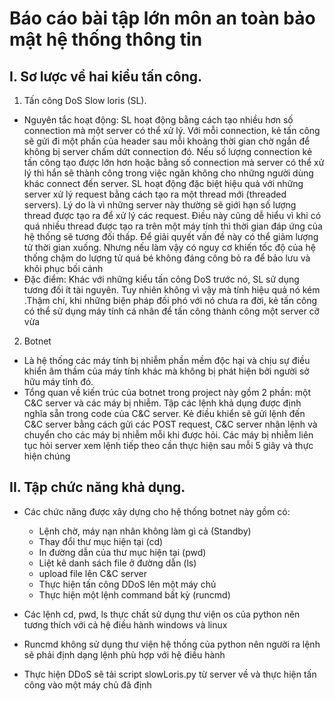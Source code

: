 # Báo cáo bài tập lớn môn an toàn bảo mật hệ thống thông tin
## I. Sơ lược về hai kiểu tấn công.
1. Tấn công DoS Slow loris (SL).

- Nguyên tắc hoạt động: SL hoạt động bằng cách tạo nhiều hơn số connection mà một server có thể
xử lý. Với mỗi connection, kẻ tấn công sẽ gửi đi một phần của header sau mỗi khoảng thời gian chờ ngắn để không bị server 
chấm dứt connection đó. Nếu số lượng connection kẻ tấn công tạo được lớn hơn hoặc bằng số connection mà server có thể xử lý
thì hắn sẽ thành công trong việc ngăn không cho những người dùng khác connect đến server. SL hoạt động đặc biệt hiệu quả với
những server xử lý request bằng cách tạo ra một thread mới (threaded servers). Lý do là vì những server này thường sẽ giới hạn
số lượng thread được tạo ra để xử lý các request. Điều này cũng dễ hiểu vì khi có quá nhiều thread được tạo ra trên một máy tính
thì thời gian đáp ứng của hệ thống sẽ tương đối thấp. Để giải quyết vấn đề này có thể giảm lượng tử thời gian xuống. Nhưng
 nếu làm vậy có nguy cơ khiến tốc độ của hệ thống chậm do lượng tử quá bé không đáng công bỏ ra để bảo lưu và khôi phục bối cảnh
- Đặc điểm: Khác với những kiểu tấn công DoS trước nó, SL sử dụng tương đối ít tài nguyên. Tuy nhiên không vì vậy mà tính hiệu quả nó kém
.Thậm chí, khi những biện pháp đối phó với nó chưa ra đời, kẻ tấn công có thể sử dụng máy tính cá nhân để tấn công thành công một server cỡ vừa

2. Botnet

- Là hệ thống các máy tính bị nhiễm phần mềm độc hại và chịu sự điều khiển âm thầm của máy tính khác mà không bị phát hiện bởi
người sở hữu máy tính đó.
- Tổng quan về kiến trúc của botnet trong project này gồm 2 phần: một C&C server và các máy bị nhiễm. Tập các lệnh khả dụng được
định nghĩa sẵn trong code của C&C server. Kẻ điều khiển sẽ gửi lệnh đến C&C server bằng cách gửi các POST request, C&C server nhận lệnh và chuyển cho các máy bị nhiễm mỗi khi được hỏi.
Các máy bị nhiễm liên tục hỏi server xem lệnh tiếp theo cần thực hiện sau mỗi 5 giây và thực hiện chúng

## II. Tập chức năng khả dụng.
- Các chức năng được xây dựng cho hệ thống botnet này gồm có:
    + Lệnh chờ, máy nạn nhân không làm gì cả (Standby)
    + Thay đổi thư mục hiện tại (cd)
    + In đường dẫn của thư mục hiện tại (pwd)
    + Liệt kê danh sách file ở đường dẫn (ls)
    + upload file lên C&C server
    + Thực hiện tấn công DDoS lên một máy chủ
    + Thực hiện một lệnh command bất kỳ (runcmd)

- Các lệnh cd, pwd, ls thực chất sử dụng thư viện os của python nên tương thích với cả hệ điều hành windows và linux
- Runcmd không sử dụng thư viện hệ thống của python nên người ra lệnh sẽ phải định dạng lệnh phù hợp với hệ điều hành
- Thực hiện DDoS sẽ tải script slowLoris.py từ server về và thực hiện tấn công vào một máy chủ đã định

